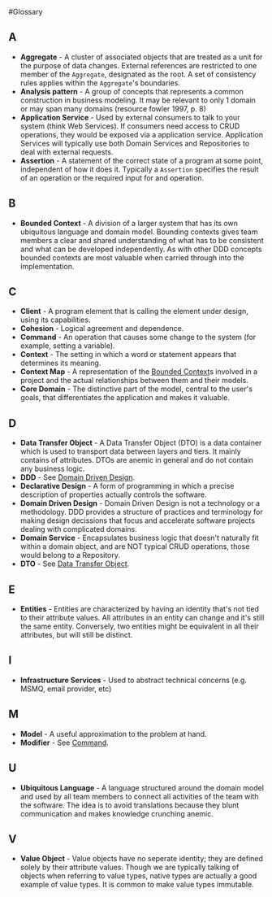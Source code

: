#Glossary

## A

* **Aggregate** - A cluster of associated objects that are treated as a unit for the purpose of data changes. External references are restricted to one member of the `Aggregate`, designated as the root. A set of consistency rules applies within the `Aggregate`'s boundaries.
* **Analysis pattern** - A group of concepts that represents a common construction in business modeling. It may be relevant to only 1 domain or may span many domains (resource fowler 1997, p. 8)
* **Application Service** - Used by external consumers to talk to your system (think Web Services). If consumers need access to CRUD operations, they would be exposed via a application service. Application Services will typically use both Domain Services and Repositories to deal with external requests.
* **Assertion** - A statement of the correct state of a program at some point, independent of how it does it. Typically a `Assertion` specifies the result of an operation or the required input for and operation.

## B

* **Bounded Context** - A division of a larger system that has its own ubiquitous language and domain model. Bounding contexts gives team members a clear and shared understanding of what has to be consistent and what can be developed independently. As with other DDD concepts bounded contexts are most valuable when carried through into the implementation.

## C

* **Client** - A program element that is calling the element under design, using its capabilities.
* **Cohesion** - Logical agreement and dependence.
* **Command** - An operation that causes some change to the system (for example, setting a variable).
* **Context** - The setting in which a word or statement appears that determines its meaning.
* **Context Map** - A representation of the [Bounded Context](#Bounded_Context)s involved in a project and the actual relationships between them and their models.
* **Core Domain** - The distinctive part of the model, central to the user's goals, that differentiates the application and makes it valuable.

## D

* **Data Transfer Object** - A Data Transfer Object (DTO) is a data container which is used to transport data between layers and tiers. It mainly contains of attributes. DTOs are anemic in general and do not contain any business logic.
* **DDD** - See [Domain Driven Design](#Domain_Driven_Design).
* **Declarative Design** - A form of programming in which a precise description of properties actually controls the software.
* **Domain Driven Design** - Domain Driven Design is not a technology or a methodology. DDD provides a structure of practices and terminology for making design decissions that focus and accelerate software projects dealing with complicated domains.
* **Domain Service** - Encapsulates business logic that doesn't naturally fit within a domain object, and are NOT typical CRUD operations, those would belong to a Repository.
* **DTO** - See [Data Transfer Object](#Data_Transfer_Object).

## E

* **Entities** - Entities are characterized by having an identity that's not tied to their attribute values. All attributes in an entity can change and it's still the same entity. Conversely, two entities might be equivalent in all their attributes, but will still be distinct.

## I

* **Infrastructure Services** - Used to abstract technical concerns (e.g. MSMQ, email provider, etc)

## M

* **Model** - A useful approximation to the problem at hand.
* **Modifier** - See [Command](#Command).

## U

* **Ubiquitous Language** - A language structured around the domain model and used by all team members to connect all activities of the team with the software. The idea is to avoid translations because they blunt communication and makes knowledge crunching anemic.

## V

* **Value Object** - Value objects have no seperate identity; they are defined solely by their attribute values. Though we are typically talking of objects when referring to value types, native types are actually a good example of value types. It is common to make value types immutable.